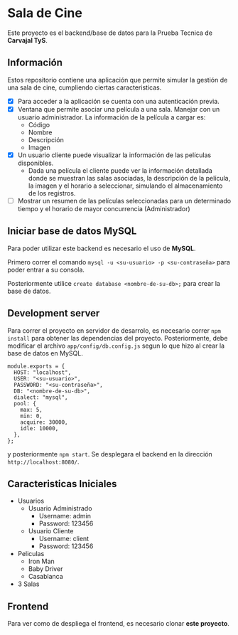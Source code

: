 # Sala de Cine

Este proyecto es el backend/base de datos para la Prueba Tecnica de **Carvajal TyS**.

## Información

Estos repositorio contiene una aplicación que permite simular la gestión de una sala de cine, cumpliendo ciertas caracteristicas.

- [x] Para acceder a la aplicación se cuenta con una autenticación previa.
- [x] Ventana que permite asociar una película a una sala. Manejar con un usuario administrador. La información de la película a cargar es:
  - Código
  - Nombre
  - Descripción
  - Imagen
- [x] Un usuario cliente puede visualizar la información de las películas disponibles.
  - Dada una película el cliente puede ver la información detallada donde se muestran las salas asociadas, la descripción de la película, la imagen y el horario a seleccionar, simulando el almacenamiento de los registros.
- [ ] Mostrar un resumen de las películas seleccionadas para un determinado tiempo y el horario de mayor concurrencia (Administrador)

## Iniciar base de datos MySQL

Para poder utilizar este backend es necesario el uso de **MySQL**.

Primero correr el comando `mysql -u <su-usuario> -p <su-contraseña>` para poder entrar a su consola.

Posteriormente utilice `create database <nombre-de-su-db>;` para crear la base de datos.

## Development server

Para correr el proyecto en servidor de desarrolo, es necesario correr `npm install` para obtener las dependencias del proyecto.
Posteriormente, debe modificar el archivo `app/config/db.config.js` segun lo que hizo al crear la base de datos en MySQL.

```
module.exports = {
  HOST: "localhost",
  USER: "<su-usuario>",
  PASSWORD: "<su-contraseña>",
  DB: "<nombre-de-su-db>",
  dialect: "mysql",
  pool: {
    max: 5,
    min: 0,
    acquire: 30000,
    idle: 10000,
  },
};
```

y posteriormente `npm start`. Se desplegara el backend en la dirección `http://localhost:8080/`.

## Caracteristicas Iniciales

- Usuarios
  - Usuario Administrado
    - Username: admin
    - Password: 123456
  - Usuario Cliente
    - Username: client
    - Password: 123456
- Peliculas
  - Iron Man
  - Baby Driver
  - Casablanca
- 3 Salas

## Frontend

Para ver como de despliega el frontend, es necesario clonar **este proyecto**.
